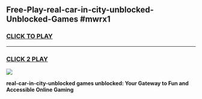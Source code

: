 
## Free-Play-real-car-in-city-unblocked-Unblocked-Games #mwrx1
<h3>
<a href="https://news.freeplayer.one?title=real-car-in-city-unblocked&ref=8M">CLICK TO PLAY</a></h3>
<hr>

<h3>
<a href="https://news.freeplayer.one?title=real-car-in-city-unblocked&ref=8M">CLICK 2 PLAY</a>
  
</h3>

<a href="https://news.freeplayer.one?title=real-car-in-city-unblocked&ref=8M"><img src="https://clearcache.store/games.png"></a>


**real-car-in-city-unblocked games unblocked: Your Gateway to Fun and Accessible Online Gaming**
